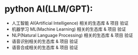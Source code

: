 # python AI(LLM/GPT):

- 人工智能 AI(Artificial Intelligence) 相关的生态库 & 项目 验证
- 机器学习 ML(Machine Learning) 相关的生态库 & 项目 验证
- NLP(Natural Language Processing) 相关的生态库 & 项目 验证
- 语音识别相关的生态库 & 项目 验证
- 语音合成相关的生态库 & 项目 验证